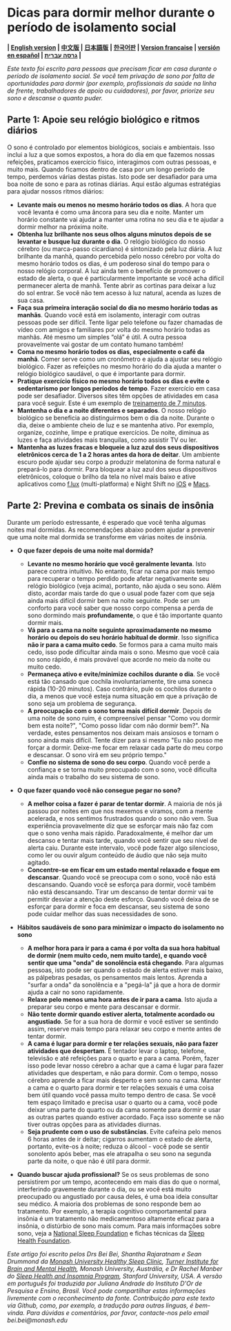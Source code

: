 # Dicas para dormir melhor durante o período de isolamento social

**| [English version](https://github.com/beisci/SleepInfo/blob/master/sleep_in_isolation.md) | [中文版](https://github.com/beisci/SleepInfo/blob/master/sleep_in_isolation_cn.md) | [日本語版](https://github.com/beisci/SleepInfo/blob/master/sleep_in_isolation_jp.md) | [한국어판](https://github.com/beisci/SleepInfo/blob/master/sleep_in_isolation_kr.md) | [Version française](https://github.com/beisci/SleepInfo/blob/master/sleep_in_isolation_fr.md) | [versión en español](https://github.com/beisci/SleepInfo/blob/master/sleep_in_isolation_sp.md) | [גרסה עברית](https://github.com/beisci/SleepInfo/raw/master/sleep_in_isolation_he.pdf) |**

_Este texto foi escrito para pessoas que precisam ficar em casa durante o período de isolamento social. Se você tem privação de sono por falta de oportunidades para dormir (por exemplo, profissionais da saúde na linha de frente, trabalhadores de apoio ou cuidadores), por favor, priorize seu sono e descanse o quanto puder._ 


## Parte 1: Apoie seu relógio biológico e ritmos diários
O sono é controlado por elementos biológicos, sociais e ambientais. Isso inclui a luz a que somos expostos, a hora do dia em que fazemos nossas refeições, praticamos exercício físico, interagimos com outras pessoas, e muito mais. Quando ficamos dentro de casa por um longo período de tempo, perdemos várias destas pistas. Isto pode ser desafiador para uma boa noite de sono e para as rotinas diárias. Aqui estão algumas estratégias para ajudar nossos ritmos diários: 
- **Levante mais ou menos no mesmo horário todos os dias**. A hora que você levanta é como uma âncora para seu dia e noite. Manter um horário constante vai ajudar a manter uma rotina no seu dia e te ajudar a dormir melhor na próxima noite. 
- **Obtenha luz brilhante nos seus olhos alguns minutos depois de se levantar e busque luz durante o dia**. O relógio biológico do nosso cérebro (ou marca-passo cicardiano) é sintonizado pela luz diária. A luz brilhante da manhã, quando percebida pelo nosso cérebro por volta do mesmo horário todos os dias, é um poderoso sinal do tempo para o nosso relógio corporal. A luz ainda tem o benefício de promover o estado de alerta, o que é particularmente importante se você acha difícil permanecer alerta de manhã. Tente abrir as cortinas para deixar a luz do sol entrar. Se você não tem acesso à luz natural, acenda as luzes de sua casa. 
- **Faça sua primeira interação social do dia no mesmo horário todas as manhãs**. Quando você está em isolamento, interagir com outras pessoas pode ser difícil. Tente ligar pelo telefone ou fazer chamadas de vídeo com amigos e familiares por volta do mesmo horário todas as manhãs. Até mesmo um simples “olá” é útil. A outra pessoa provavelmente vai gostar de um contato humano também!
- **Coma no mesmo horário todos os dias, especialmente o café da manhã**. Comer serve como um cronômetro e ajuda a ajustar seu relógio biológico. Fazer as refeições no mesmo horário do dia ajuda a manter o relógio biológico saudável, o que é importante para dormir. 
- **Pratique exercício físico no mesmo horário todos os dias e evite o sedentarismo por longos períodos de tempo**. Fazer exercício em casa pode ser desafiador. Diversos sites têm opções de atividades em casa para você seguir. Este é um exemplo de [treinamento de 7 minutos](https://www.youtube.com/watch?v=ECxYJcnvyMw).
- **Mantenha o dia e a noite diferentes e separados**. O nosso relógio biológico se beneficia ao distinguirmos bem o dia da noite. Durante o dia, deixe o ambiente cheio de luz e se mantenha ativo. Por exemplo, organize, cozinhe, limpe e pratique exercícios. De noite, diminua as luzes e faça atividades mais tranquilas, como assistir TV ou ler.  
- **Mantenha as luzes fracas e bloqueie a luz azul dos seus dispositivos eletrônicos cerca de 1 a 2 horas antes da hora de deitar**. Um ambiente escuro pode ajudar seu corpo a produzir melatonina de forma natural e prepará-lo para dormir. Para bloquear a luz azul dos seus dispositivos eletrônicos, coloque o brilho da tela no nível mais baixo e ative aplicativos como [f.lux](https://justgetflux.com/) (multi-platforma) e Night Shift no [iOS](https://support.apple.com/en-au/HT207570) e [Macs](https://support.apple.com/en-au/HT207513).


## Parte 2: Previna e combata os sinais de insônia
Durante um período estressante, é esperado que você tenha algumas noites mal dormidas. As recomendações abaixo podem ajudar a prevenir que uma noite mal dormida se transforme em várias noites de insônia.

- **O que fazer depois de uma noite mal dormida?**
  - **Levante no mesmo horário que você geralmente levanta**. Isto parece contra intuitivo. No entanto, ficar na cama por mais tempo para recuperar o tempo perdido pode afetar negativamente seu relógio biológico (veja acima), portanto, não ajuda o seu sono. Além disto, acordar mais tarde do que o usual pode fazer com que seja ainda mais difícil dormir bem na noite seguinte. Pode ser um conforto para você saber que nosso corpo compensa a perda de sono dormindo mais **profundamente**, o que é tão importante quanto dormir mais.
  - **Vá para a cama na noite seguinte aproximadamente no mesmo horário ou depois do seu horário habitual de dormir**. Isso significa **não ir para a cama muito cedo**. Se formos para a cama muito mais cedo, isso pode dificultar ainda mais o sono. Mesmo que você caia no sono rápido, é mais provável que acorde no meio da noite ou muito cedo.
  - **Permaneça ativo e evite/minimize cochilos durante o dia**. Se você está tão cansado que cochila involuntariamente, tire uma soneca rápida (10-20 minutos). Caso contrário, pule os cochilos durante o dia, a menos que você esteja numa situação em que a privação de sono seja um problema de segurança.
  - **A preocupação com o sono torna mais difícil dormir**. Depois de uma noite de sono ruim, é compreensível pensar "Como vou dormir bem esta noite?", "Como posso lidar com não dormir bem?". Na verdade, estes pensamentos nos deixam mais ansiosos e tornam o sono ainda mais difícil. Tente dizer para si mesmo "Eu não posso me forçar a dormir. Deixe-me focar em relaxar cada parte do meu corpo e descansar. O sono virá em seu próprio tempo."
  - **Confie no sistema de sono do seu corpo**. Quando você perde a confiança e se torna muito preocupado com o sono, você dificulta ainda mais o trabalho do seu sistema de sono. 

- **O que fazer quando você não consegue pegar no sono?**
  - **A melhor coisa a fazer é parar de tentar dormir**. A maioria de nós já passou por noites em que nos mexemos e viramos, com a mente acelerada, e nos sentimos frustrados quando o sono não vem. Sua experiência provavelmente diz que se esforçar mais não faz com que o sono venha mais rápido. Paradoxalmente, é melhor dar um descanso e tentar mais tarde, quando você sentir que seu nível de alerta caiu. Durante este intervalo, você pode fazer algo silencioso, como ler ou ouvir algum conteúdo de áudio que não seja muito agitado. 
  - **Concentre-se em ficar em um estado mental relaxado e foque em descansar**. Quando você se preocupa com o sono, você não está descansando. Quando você se esforça para dormir, você também não está descansando. Tirar um descanso de tentar dormir vai te permitir desviar a atenção deste esforço. Quando você deixa de se esforçar para dormir e foca em descansar, seu sistema de sono pode cuidar melhor das suas necessidades de sono. 
- **Hábitos saudáveis de sono para minimizar o impacto do isolamento no sono**
  - **A melhor hora para ir para a cama é por volta da sua hora habitual de dormir (nem muito cedo, nem muito tarde), e quando você sentir que uma "onda" de sonolência está chegando**. Para algumas pessoas, isto pode ser quando o estado de alerta estiver mais baixo, as pálpebras pesadas, os pensamentos mais lentos. Aprenda a "surfar a onda" da sonolência e a "pegá-la" já que a hora de dormir ajuda a cair no sono rapidamente.
  - **Relaxe pelo menos uma hora antes de ir para a cama**. Isto ajuda a preparar seu corpo e mente para descansar e dormir. 
  - **Não tente dormir quando estiver alerta, totalmente acordado ou angustiado**. Se for a sua hora de dormir e você estiver se sentindo assim, reserve mais tempo para relaxar seu corpo e mente antes de tentar dormir.
  - **A cama é lugar para dormir e ter relações sexuais, não para fazer atividades que despertam**. É tentador levar o laptop, telefone, televisão e até refeições para o quarto e para a cama. Porém, fazer isso pode levar nosso cérebro a achar que a cama é lugar para fazer atividades que despertam, e não para dormir. Com o tempo, nosso cérebro aprende a ficar mais desperto e sem sono na cama. Manter a cama e o quarto para dormir e ter relações sexuais é uma coisa bem útil quando você passa muito tempo dentro de casa. Se você tem espaço limitado e precisa usar o quarto ou a cama, você pode deixar uma parte do quarto ou da cama somente para dormir e usar as outras partes quando estiver acordado. Faça isso somente se não tiver outras opções para as atividades diurnas.
  - **Seja prudente com o uso de substâncias**. Evite cafeína pelo menos 6 horas antes de ir deitar; cigarros aumentam o estado de alerta, portanto, evite-os à noite; reduza o álcool - você pode se sentir sonolento após beber, mas ele atrapalha o seu sono na segunda parte da noite, o que não é útil para dormir.

  
- **Quando buscar ajuda profissional?** Se os seus problemas de sono persistirem por um tempo, acontecendo em mais dias do que o normal, interferindo gravemente durante o dia, ou se você está muito preocupado ou angustiado por causa deles, é uma boa ideia consultar seu médico. A maioria dos problemas de sono responde bem ao tratamento. Por exemplo, a terapia cognitivo comportamental para insônia é um tratamento não medicamentoso altamente eficaz para a insônia, o distúrbio de sono mais comum. Para mais informações sobre sono, veja a [National Sleep Foundation](https://www.sleepfoundation.org/) e fichas técnicas da [Sleep Health Foundation](https://www.sleephealthfoundation.org.au/fact-sheets.html).


_Este artigo foi escrito pelos Drs Bei Bei, Shantha Rajaratnam e Sean Drummond da [Monash University Healthy Sleep Clinic](https://www.monash.edu/turner-institute/turner-clinics/healthy-sleep-clinic), [Turner Institute for Brain and Mental Health](https://www.monash.edu/turner-institute), Monash University, Austrália, e Dr Rachel Manber do [Sleep Health and Insomnia Program](http://med.stanford.edu/insomnia.html), Stanford University, USA. A versão em português foi traduzida por Juliana Andrade do Instituto D'Or de Pesquisa e Ensino, Brasil. Você pode compartilhar estas informações livremente com o reconhecimento da fonte. Contribuição para este texto via Github, como, por exemplo, a tradução para outras línguas, é bem-vinda. Para dúvidas e comentários, por favor, contacte-nos pelo email bei.bei@monash.edu_

